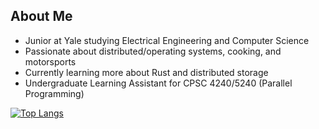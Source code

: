## About Me
- Junior at Yale studying Electrical Engineering and Computer Science
- Passionate about distributed/operating systems, cooking, and motorsports
- Currently learning more about Rust and distributed storage
- Undergraduate Learning Assistant for CPSC 4240/5240 (Parallel Programming)
<!-- - Some projects that I've contributed to: [grpc-gateway](https://github.com/grpc-ecosystem/grpc-gateway), [catppuccin tmux](https://github.com/catppuccin/tmux) -->

<!-- I am always open to connect and am looking for an internship for Summer 2025, so feel free to contact to me at bryan.sebaraj@yale.edu. -->


[![Top Langs](https://github-readme-stats.vercel.app/api/top-langs/?username=sebaraj&layout=compact&theme=dark)](https://github.com/sebaraj/github-readme-stats)  

<!-- [![GitHub Streak](https://streak-stats.demolab.com/?user=sebaraj&theme=dark&starting_year=2024&card_height=80)](https://git.io/streak-stats) --> 
